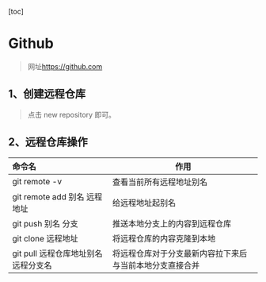 [toc]

# Github

> 网址<https://github.com>

## 1、创建远程仓库

> 点击 new repository 即可。

## 2、远程仓库操作

| 命令名                               | 作用                                                     |
| :----------------------------------- | -------------------------------------------------------- |
| git remote -v                        | 查看当前所有远程地址别名                                 |
| git remote add 别名 远程地址         | 给远程地址起别名                                         |
| git push 别名 分支                   | 推送本地分支上的内容到远程仓库                           |
| git clone 远程地址                   | 将远程仓库的内容克隆到本地                               |
| git pull 远程仓库地址别名 远程分支名 | 将远程仓库对于分支最新内容拉下来后与当前本地分支直接合并 |

